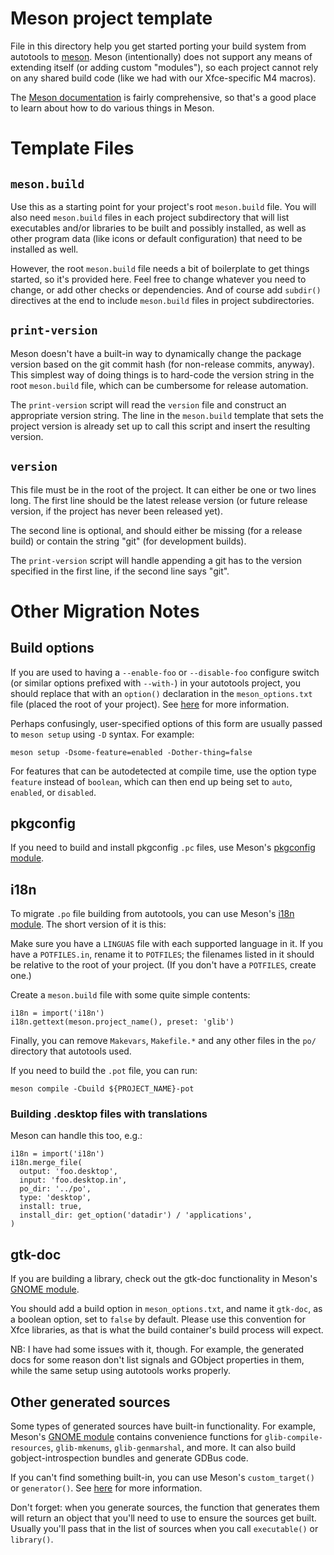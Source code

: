 # Meson project template

File in this directory help you get started porting your build system
from autotools to [meson](https://mesonbuild.com).  Meson
(intentionally) does not support any means of extending itself (or
adding custom "modules"), so each project cannot rely on any shared
build code (like we had with our Xfce-specific M4 macros).

The [Meson documentation](https://mesonbuild.com/Overview.html) is
fairly comprehensive, so that's a good place to learn about how to do
various things in Meson.

# Template Files

## `meson.build`

Use this as a starting point for your project's root `meson.build` file.
You will also need `meson.build` files in each project subdirectory that
will list executables and/or libraries to be built and possibly
installed, as well as other program data (like icons or default
configuration) that need to be installed as well.

However, the root `meson.build` file needs a bit of boilerplate to get
things started, so it's provided here.  Feel free to change whatever you
need to change, or add other checks or dependencies.  And of course add
`subdir()` directives at the end to include `meson.build` files in
project subdirectories.

###

## `print-version`

Meson doesn't have a built-in way to dynamically change the package
version based on the git commit hash (for non-release commits, anyway).
This simplest way of doing things is to hard-code the version string in
the root `meson.build` file, which can be cumbersome for release
automation.

The `print-version` script will read the `version` file and construct an
appropriate version string.  The line in the `meson.build` template that
sets the project version is already set up to call this script and
insert the resulting version.

## `version`

This file must be in the root of the project.  It can either be one or
two lines long.  The first line should be the latest release version (or
future release version, if the project has never been released yet).

The second line is optional, and should either be missing (for a release
build) or contain the string "git" (for development builds).

The `print-version` script will handle appending a git has to the
version specified in the first line, if the second line says "git".

# Other Migration Notes

## Build options

If you are used to having a `--enable-foo` or `--disable-foo` configure
switch (or similar options prefixed with `--with-`) in your autotools
project, you should replace that with an `option()` declaration in the
`meson_options.txt` file (placed the root of your project).  See
[here](https://mesonbuild.com/Build-options.html) for more information.

Perhaps confusingly, user-specified options of this form are usually
passed to `meson setup` using `-D` syntax.  For example:

```
meson setup -Dsome-feature=enabled -Dother-thing=false
```

For features that can be autodetected at compile time, use the option
type `feature` instead of `boolean`, which can then end up being set to
`auto`, `enabled`, or `disabled`.

## pkgconfig

If you need to build and install pkgconfig `.pc` files, use Meson's
[pkgconfig module](https://mesonbuild.com/Pkgconfig-module.html).

## i18n

To migrate `.po` file building from autotools, you can use Meson's [i18n
module](https://mesonbuild.com/i18n-module.html).  The short version of
it is this:

Make sure you have a `LINGUAS` file with each supported language in it.
If you have a `POTFILES.in`, rename it to `POTFILES`; the filenames
listed in it should be relative to the root of your project.  (If you
don't have a `POTFILES`, create one.)

Create a `meson.build` file with some quite simple contents:

```
i18n = import('i18n')
i18n.gettext(meson.project_name(), preset: 'glib')
```

Finally, you can remove `Makevars`, `Makefile.*` and any other files in the `po/`
directory that autotools used.

If you need to build the `.pot` file, you can run:

```
meson compile -Cbuild ${PROJECT_NAME}-pot
```

### Building .desktop files with translations

Meson can handle this too, e.g.:

```
i18n = import('i18n')
i18n.merge_file(
  output: 'foo.desktop',
  input: 'foo.desktop.in',
  po_dir: '../po',
  type: 'desktop',
  install: true,
  install_dir: get_option('datadir') / 'applications',
)
```

## gtk-doc

If you are building a library, check out the gtk-doc functionality in
Meson's [GNOME
module](https://mesonbuild.com/Gnome-module.html#gnomegtkdoc).

You should add a build option in `meson_options.txt`, and name it
`gtk-doc`, as a boolean option, set to `false` by default.  Please use
this convention for Xfce libraries, as that is what the build
container's build process will expect.

NB: I have had some issues with it, though.  For example, the generated
docs for some reason don't list signals and GObject properties in them,
while the same setup using autotools works properly.

## Other generated sources

Some types of generated sources have built-in functionality.  For
example, Meson's [GNOME
module](https://mesonbuild.com/Gnome-module.html) contains convenience
functions for `glib-compile-resources`, `glib-mkenums`,
`glib-genmarshal`, and more.  It can also build gobject-introspection
bundles and generate GDBus code.

If you can't find something built-in, you can use Meson's
`custom_target()` or `generator()`.  See
[here](https://mesonbuild.com/Generating-sources.html) for more
information.

Don't forget: when you generate sources, the function that generates
them will return an object that you'll need to use to ensure the sources
get built.  Usually you'll pass that in the list of sources when you
call `executable()` or `library()`.
